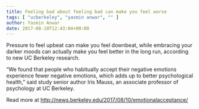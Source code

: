 ```yaml
---
title: Feeling bad about feeling bad can make you feel worse
tags: [ "ucberkeley", "yasmin anwar", "" ]
author: Yasmin Anwar
date: 2017-08-10T12:43:04+09:00
---
```


Pressure to feel upbeat can make you feel downbeat, while embracing
your darker moods can actually make you feel better in the long run,
according to new UC Berkeley research.

“We found that people who habitually accept their negative emotions
experience fewer negative emotions, which adds up to better
psychological health,” said study senior author Iris Mauss, an
associate professor of psychology at UC Berkeley.

Read more at http://news.berkeley.edu/2017/08/10/emotionalacceptance/
